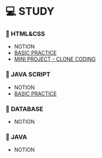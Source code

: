 # 💻 STUDY


### 📄 HTML&CSS
* NOTION
* [BASIC PRACTICE](https://github.com/silverywaves/IT_ACADEMY/tree/8dbbd47b1e3633a645281ec5bf5568bf8f2b7bd8/HTML_CSS/BASIC%20PRACTICE)
* [MINI PROJECT - CLONE CODING](https://github.com/silverywaves/IT_ACADEMY/tree/ff868abeee1fda50d45f12fe141c5a746f211bd0/HTML_CSS/PROJECTS_CLON)


### 📄 JAVA SCRIPT
* NOTION
* [BASIC PRACTICE](https://github.com/silverywaves/IT_ACADEMY/tree/b77c0ec891bb68db8c4891be51fc6f60eab55b9e/JAVA_SCRIPT/%EA%B8%B0%EC%B4%88%EB%AC%B8%EB%B2%95) 


### 📄 DATABASE
* NOTION


### 📄 JAVA
* NOTION
